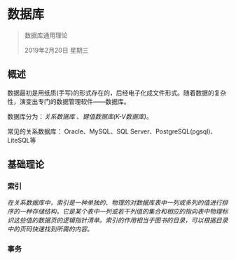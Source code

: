 # 数据库

> 数据库通用理论
>
> 2019年2月20日 星期三







## 概述

数据最初是用纸质(手写)的形式存在的，后经电子化成文件形式。随着数据的复杂性，演变出专门的数据管理软件——数据库。

数据库分为：*关系数据库* 、*键值数据库(K-V数据库)*。

常见的关系数据库： Oracle、MySQL、SQL Server、PostgreSQL(pgsql)、LiteSQL等



## 基础理论



### 索引

*在关系数据库中，索引是一种单独的、物理的对数据库表中一列或多列的值进行排序的一种存储结构，它是某个表中一列或若干列值的集合和相应的指向表中物理标识这些值的数据页的逻辑指针清单。索引的作用相当于图书的目录，可以根据目录中的页码快速找到所需的内容。*



### 事务